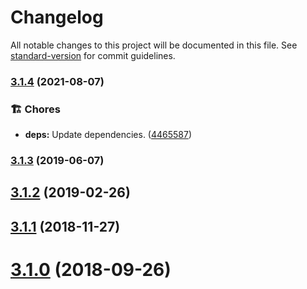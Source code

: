 # Changelog

All notable changes to this project will be documented in this file. See [standard-version](https://github.com/conventional-changelog/standard-version) for commit guidelines.

### [3.1.4](https://github.com/darkobits/lolcatjs/compare/v3.1.3...v3.1.4) (2021-08-07)


### 🏗 Chores

* **deps:** Update dependencies. ([4465587](https://github.com/darkobits/lolcatjs/commit/44655873920306da381ba719e54a2877635ac457))

### [3.1.3](https://github.com/darkobits/lolcatjs/compare/v3.1.2...v3.1.3) (2019-06-07)



<a name="3.1.2"></a>
## [3.1.2](https://github.com/darkobits/lolcatjs/compare/v3.1.1...v3.1.2) (2019-02-26)



<a name="3.1.1"></a>
## [3.1.1](https://github.com/darkobits/lolcatjs/compare/v3.1.0...v3.1.1) (2018-11-27)



<a name="3.1.0"></a>
# [3.1.0](https://github.com/darkobits/lolcatjs/compare/v3.0.0...v3.1.0) (2018-09-26)
